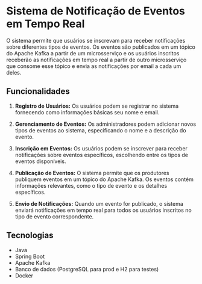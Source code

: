 # Sistema de Notificação de Eventos em Tempo Real

O sistema permite que usuários se inscrevam para receber notificações sobre diferentes tipos de eventos. Os eventos são publicados em um tópico do Apache Kafka a partir de um microsserviço e os usuários inscritos receberão as notificações em tempo real a partir de outro microsserviço que consome esse tópico e envia as notificações por email a cada um deles.

## Funcionalidades

1. **Registro de Usuários:** Os usuários podem se registrar no sistema fornecendo como informações básicas seu nome e email.
   
2. **Gerenciamento de Eventos:** Os administradores podem adicionar novos tipos de eventos ao sistema, especificando o nome e a descrição do evento.

3. **Inscrição em Eventos:** Os usuários podem se inscrever para receber notificações sobre eventos específicos, escolhendo entre os tipos de eventos disponíveis.

4. **Publicação de Eventos:** O sistema permite que os produtores publiquem eventos em um tópico do Apache Kafka. Os eventos contém informações relevantes, como o tipo de evento e os detalhes específicos.

5. **Envio de Notificações:** Quando um evento for publicado, o sistema enviará notificações em tempo real para todos os usuários inscritos no tipo de evento correspondente.

## Tecnologias
- Java
- Spring Boot
- Apache Kafka
- Banco de dados (PostgreSQL para prod e H2 para testes)
- Docker
